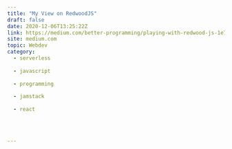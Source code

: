 ```yaml
---
title: "My View on RedwoodJS"
draft: false
date: 2020-12-06T13:25:22Z
link: https://medium.com/better-programming/playing-with-redwood-js-1e7c62cb038e?source=rss------jamstack-5&utm_medium=RSS&utm_source=hune
site: medium.com
topic: Webdev
category:
  - serverless
  
  - javascript
  
  - programming
  
  - jamstack
  
  - react
  
   
  

---
```

